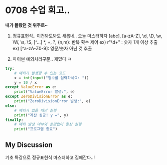 # 0708 수업 회고..

**내가 몰랐던 것 위주로~**

1. 정규표현식.. 이건봐도봐도 새롭네.. 오늘 마스터하자
[abc], [a-zA-Z], \d, \D, \w, \W, \s, \S, [^…]
*, +, ?, {n,m}: 반복 횟수 제어
ex) r"\d+" : 숫자 1개 이상 추출
ex) [^a-zA-Z0-9]: 영문/숫자 아닌 것 추출

2. 파이썬 예외처리구문.. 재밌다 ㅋ
```python
try:
    # 예외가 발생할 수 있는 코드
    x = int(input("정수를 입력하세요: "))
    y = 10 / x
except ValueError as e:
    print("ValueError 발생:", e)
except ZeroDivisionError as e:
    print("ZeroDivisionError 발생:", e)
else:
    # 예외가 없을 때만 실행
    print("계산 성공! y =", y)
finally:
    # 예외 발생 여부와 상관없이 항상 실행
    print("프로그램 종료")

```




## My Discussion
기초 특강으로 정규표현식 마스터하고 집에간다..!